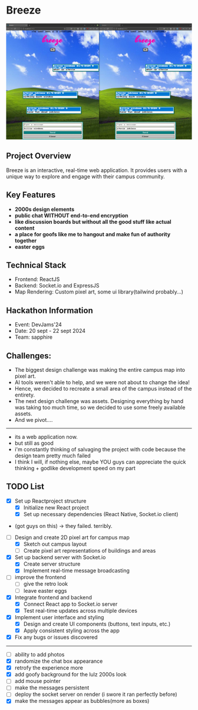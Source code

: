 # Breeze

![](./breeze.png)

## Project Overview
Breeze is an interactive, real-time web application. It provides users with a unique way to explore and engage with their campus community.


## Key Features
- **2000s design elements**
- **public chat WITHOUT end-to-end encryption**
- **like discussion boards but without all the good stuff like actual content**
- **a place for goofs like me to hangout and make fun of authority together**
- **easter eggs**

## Technical Stack
- Frontend: ReactJS
- Backend: Socket.io and ExpressJS
- Map Rendering: Custom pixel art, some ui library(tailwind probably...)

## Hackathon Information
- Event: DevJams'24
- Date: 20 sept - 22 sept 2024
- Team: sapphire

## Challenges:
- The biggest design challenge was making the entire campus map into pixel art.
- AI tools weren't able to help, and we were not about to change the idea!
- Hence, we decided to recreate a small area of the campus instead of the entirety. 
- The next design challenge was assets. Designing everything by hand was taking too much time, so we decided to use some freely available assets.
- And we pivot....

---
- its a web application now.
- but still as good
- i'm constantly thinking of salvaging the project with code because the design team pretty much failed
- I think I will, if nothing else, maybe YOU guys can appreciate the quick thinking + godlike development speed on my part

## TODO List
- [x] Set up Reactproject structure
  - [x] Initialize new React project
  - [x] Set up necessary dependencies (React Native, Socket.io client)
- (got guys on this) -> they failed. terribly.
- [ ] Design and create 2D pixel art for campus map
  - [x] Sketch out campus layout
  - [ ] Create pixel art representations of buildings and areas
- [x] Set up backend server with Socket.io
  - [x] Create server structure
  - [x] Implement real-time message broadcasting
- [ ] improve the frontend
  - [ ] give the retro look
  - [ ] leave easter eggs
- [x] Integrate frontend and backend
  - [x] Connect React app to Socket.io server
  - [x] Test real-time updates across multiple devices
- [x] Implement user interface and styling
  - [x] Design and create UI components (buttons, text inputs, etc.)
  - [x] Apply consistent styling across the app
- [x] Fix any bugs or issues discovered

---

- [ ] ability to add photos
- [x] randomize the chat box appearance
- [x] retrofy the experience more
- [x] add goofy background for the lulz 2000s look
- [ ] add mouse pointer
- [ ] make the messages persistent
- [ ] deploy the socket server on render (i swore it ran perfectly before)
- [x] make the messages appear as bubbles(more as boxes)
